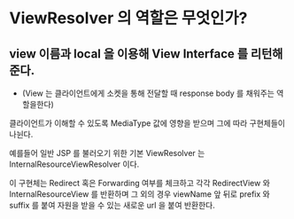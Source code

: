 # ViewResolver 의 역할은 무엇인가?

## view 이름과 local 을 이용해 View Interface 를 리턴해준다.

- (View 는 클라이언트에게 소켓을 통해 전달할 때 response body 를 채워주는 역할을한다)

클라이언트가 이해할 수 있도록 MediaType 값에 영향을 받으며 그에 따라 구현체들이 나뉜다.

예를들어 일반 JSP 를 불러오기 위한 기본 ViewResolver 는 InternalResourceViewResolver 이다.

이 구현체는 Redirect 혹은 Forwarding 여부를 체크하고 각각 RedirectView 와 InternalResourceView 를 반환하며
그 외의 경우 viewName 앞 뒤로 prefix 와 suffix 를 붙여 자원을 받을 수 있는 새로운 url 을 붙여 반환한다.
